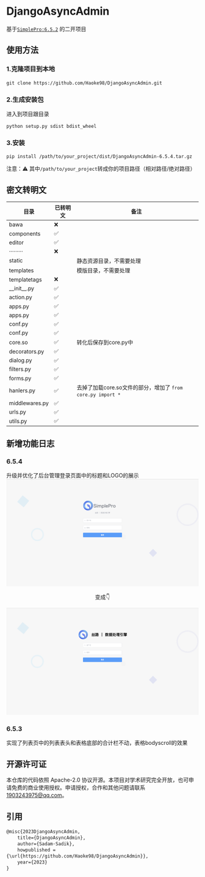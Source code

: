 # DjangoAsyncAdmin
基于[`SimplePro:6.5.2`](https://github.com/newpanjing/simplepro) 的二开项目

## 使用方法
### 1.克隆项目到本地
```shell
git clone https://github.com/Haoke98/DjangoAsyncAdmin.git
```
### 2.生成安装包
进入到项目跟目录

```shell
python setup.py sdist bdist_wheel
```

### 3.安装

```shell
pip install /path/to/your_project/dist/DjangoAsyncAdmin-6.5.4.tar.gz
```

注意：⚠️ 其中`/path/to/your_project`转成你的项目路径（相对路径/绝对路径）

## 密文转明文

| 目录              | 已转明文 | 备注       |
|-----------------|------|----------|
| bawa            | ❌    |
| components      | ✅    |
| editor          | ✅    |
| ·········       | ❌    |
| static          |      |静态资源目录，不需要处理
| templates       |      |模版目录，不需要处理
| templatetags    | ❌    |
| \_\_init\_\_.py | ✅    |
| action.py       | ✅    |
| apps.py         | ✅    |
| apps.py         | ✅    |
| conf.py         | ✅    |
| conf.py         | ✅    |
| core.so         | ✅    | 转化后保存到core.py中
| decorators.py   | ✅    |
| dialog.py       | ✅    |
| filters.py      | ✅    |
| forms.py        | ✅    |
| hanlers.py      | ✅    | 去掉了加载core.so文件的部分，增加了 `from core.py import *`
| middlewares.py  | ✅    |
| urls.py         | ✅    |
| utils.py        | ✅    |

## 新增功能日志

### 6.5.4

升级并优化了后台管理登录页面中的标题和LOGO的展示
![](assets/截屏2023-10-07%2005.15.43.png)
<center>变成👇</center>

![](assets/截屏2023-10-07%2005.04.21.png)

### 6.5.3

实现了列表页中的列表表头和表格底部的合计栏不动，表格bodyscroll的效果

## 开源许可证

本仓库的代码依照 Apache-2.0 协议开源。本项目对学术研究完全开放，也可申请免费的商业使用授权。申请授权，合作和其他问题请联系 <1903243975@qq.com>。

## 引用

```
@misc{2023DjangoAsyncAdmin,
    title={DjangoAsyncAdmin},
    author={Sadam·Sadik},
    howpublished = {\url{https://github.com/Haoke98/DjangoAsyncAdmin}},
    year={2023}
}
```
